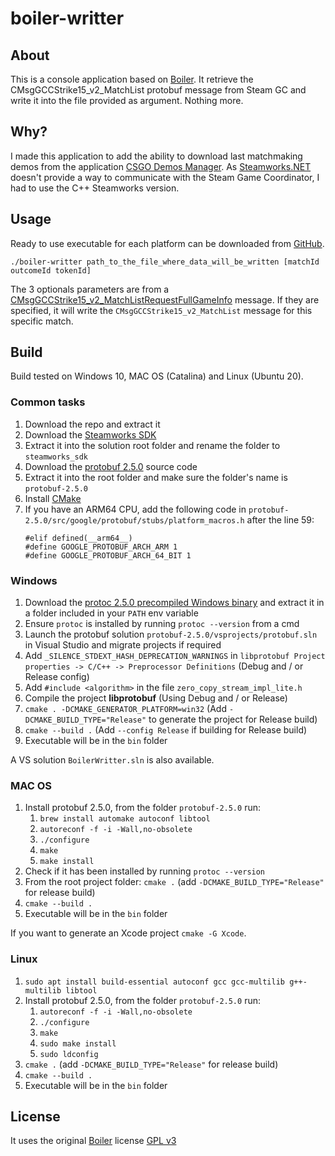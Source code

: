 # boiler-writter

## About

This is a console application based on [Boiler](https://bitbucket.org/ACB/boiler/).
It retrieve the CMsgGCCStrike15_v2_MatchList protobuf message from Steam GC and write it into the file provided as argument.
Nothing more.

## Why?

I made this application to add the ability to download last matchmaking demos from the application [CSGO Demos Manager](https://github.com/akiver/CSGO-Demos-Manager).
As [Steamworks.NET](http://steamworks.github.io/) doesn't provide a way to communicate with the Steam Game Coordinator, I had to use the C++ Steamworks version.

## Usage

Ready to use executable for each platform can be downloaded from [GitHub](https://github.com/akiver/boiler-writter/releases).

```
./boiler-writter path_to_the_file_where_data_will_be_written [matchId outcomeId tokenId]
```

The 3 optionals parameters are from a [CMsgGCCStrike15_v2_MatchListRequestFullGameInfo](https://github.com/SteamDatabase/Protobufs/blob/eeb5c60e9a6bf9f989b86bf77ec3d9e04a1bb8c6/csgo/cstrike15_gcmessages.proto#L823) message. If they are specified, it will write the `CMsgGCCStrike15_v2_MatchList` message for this specific match.

## Build

Build tested on Windows 10, MAC OS (Catalina) and Linux (Ubuntu 20).

### Common tasks

1. Download the repo and extract it
2. Download the [Steamworks SDK](https://partner.steamgames.com/)
3. Extract it into the solution root folder and rename the folder to `steamworks_sdk`
4. Download the [protobuf 2.5.0](https://github.com/google/protobuf/releases/tag/v2.5.0) source code
5. Extract it into the root folder and make sure the folder's name is `protobuf-2.5.0`
6. Install [CMake](https://cmake.org/download/)
7. If you have an ARM64 CPU, add the following code in `protobuf-2.5.0/src/google/protobuf/stubs/platform_macros.h` after the line 59:
   ```
   #elif defined(__arm64__)
   #define GOOGLE_PROTOBUF_ARCH_ARM 1
   #define GOOGLE_PROTOBUF_ARCH_64_BIT 1
   ```

### Windows

1. Download the [protoc 2.5.0 precompiled Windows binary](https://github.com/protocolbuffers/protobuf/releases/download/v2.5.0/protoc-2.5.0-win32.zip) and extract it in a folder included in your `PATH` env variable
2. Ensure `protoc` is installed by running `protoc --version` from a cmd
3. Launch the protobuf solution `protobuf-2.5.0/vsprojects/protobuf.sln` in Visual Studio and migrate projects if required
4. Add `_SILENCE_STDEXT_HASH_DEPRECATION_WARNINGS` in `libprotobuf Project properties -> C/C++ -> Preprocessor Definitions` (Debug and / or Release config)
5. Add `#include <algorithm>` in the file `zero_copy_stream_impl_lite.h`
6. Compile the project **libprotobuf** (Using Debug and / or Release)
7. `cmake . -DCMAKE_GENERATOR_PLATFORM=win32` (Add `-DCMAKE_BUILD_TYPE="Release"` to generate the project for Release build)
8. `cmake --build .` (Add `--config Release` if building for Release build)
9. Executable will be in the `bin` folder

A VS solution `BoilerWritter.sln` is also available.

### MAC OS

1. Install protobuf 2.5.0, from the folder `protobuf-2.5.0` run:
   1. `brew install automake autoconf libtool`
   2. `autoreconf -f -i -Wall,no-obsolete`
   3. `./configure`
   4. `make`
   5. `make install`
2. Check if it has been installed by running `protoc --version`
3. From the root project folder: `cmake .` (add `-DCMAKE_BUILD_TYPE="Release"` for release build)
4. `cmake --build .`
5. Executable will be in the `bin` folder

If you want to generate an Xcode project `cmake -G Xcode`.

### Linux

1. `sudo apt install build-essential autoconf gcc gcc-multilib g++-multilib libtool`
2. Install protobuf 2.5.0, from the folder `protobuf-2.5.0` run:
   1. `autoreconf -f -i -Wall,no-obsolete`
   2. `./configure`
   3. `make`
   4. `sudo make install`
   5. `sudo ldconfig`
3. `cmake .` (add `-DCMAKE_BUILD_TYPE="Release"` for release build)
4. `cmake --build .`
5. Executable will be in the `bin` folder

## License

It uses the original [Boiler](https://bitbucket.org/ACB/boiler/) license [GPL v3](https://github.com/akiver/boiler-writter/blob/master/license.txt)
